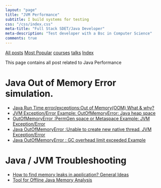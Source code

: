 ```yaml
---
layout: "page"
title: "JVM Performance"
subtitle: I build systems for testing
css: "/css/index.css"
meta-title: "Full Stack SDET/Java Developer"
meta-description: "Test developer with a Bsc in Computer Science"
comments: true
---
```

<div class="list-filters">
    <a href="/" class="list-filter filter-selected">All posts</a>
    <a href="/popular" class="list-filter">Most Popular</a>
    <a href="/courses" class="list-filter">courses</a>
	<a href="/talks" class="list-filter">talks</a>
    <a href="/tags" class="list-filter">Index</a>
</div>

This page contains all post related to Java Performance

# Java Out of Memory Error simulation. 
- [Java Run Time error/exceptions:Out of Memory(OOM) What & why?](https://sarkershantonu.github.io/2015/08/21/java-oom-why/)
- [JVM Exception/Error Example: OutOfMemoryError: Java heap space](https://sarkershantonu.github.io/2015/08/22/java-oom-heap/)
- [OutOfMemoryError :PermGen space or Metaspace Example: JVM Exception/Error](https://sarkershantonu.github.io/2015/08/25/java-oom-permgen-metaspace/)
- [Java OutOfMemoryError :Unable to create new native thread, JVM Exception/Error](https://sarkershantonu.github.io/2015/08/27/java-oom-unable-to-create-new-native-thread/)
- [Java OutOfMemoryError : GC overhead limit exceeded Example](http://shantonusarker.blogspot.com/2015/08/java-out-of-memory-error-GC-overhead-limit-exceeded.html)

# Java / JVM Troubleshooting 
- [How to find memory leaks in application? General Ideas](http://shantonusarker.blogspot.com/2015/09/how-to-find-memory-leaks-in-application.html)
- [Tool for Offline Java Memory Analysis](http://shantonusarker.blogspot.com/2015/09/java-memory-analysis-heap-dump-tools-ibm-oracle-sun.html)